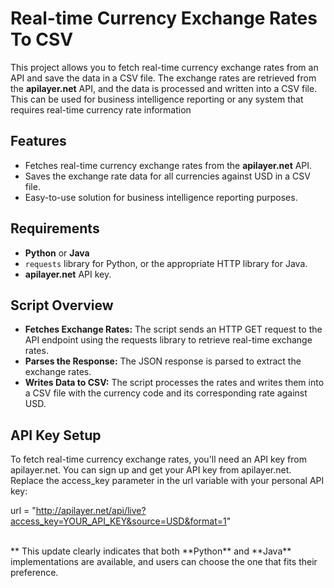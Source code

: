 # Real-time Currency Exchange Rates To CSV
This project allows you to fetch real-time currency exchange rates from an API and save the data in a CSV file. The exchange rates are retrieved from the **apilayer.net** API, and the data is processed and written into a CSV file. This can be used for business intelligence reporting or any system that requires real-time currency rate information

## Features
- Fetches real-time currency exchange rates from the **apilayer.net** API.
- Saves the exchange rate data for all currencies against USD in a CSV file.
- Easy-to-use solution for business intelligence reporting purposes.

## Requirements
- **Python** or **Java**
- `requests` library for Python, or the appropriate HTTP library for Java.
- **apilayer.net** API key.

## Script Overview
- **Fetches Exchange Rates:** The script sends an HTTP GET request to the API endpoint using the requests library to retrieve real-time exchange rates.
- **Parses the Response:** The JSON response is parsed to extract the exchange rates.
- **Writes Data to CSV:** The script processes the rates and writes them into a CSV file with the currency code and its corresponding rate against USD.

## API Key Setup
To fetch real-time currency exchange rates, you'll need an API key from apilayer.net. You can sign up and get your API key from apilayer.net.
<br>Replace the access_key parameter in the url variable with your personal API key:

url = "http://apilayer.net/api/live?access_key=YOUR_API_KEY&source=USD&format=1"


<br>
** This update clearly indicates that both **Python** and **Java** implementations are available, and users can choose the one that fits their preference.

